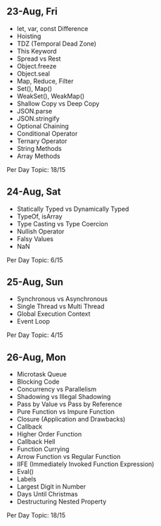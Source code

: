 ## 23-Aug, Fri

- let, var, const Difference
- Hoisting
- TDZ (Temporal Dead Zone)
- This Keyword
- Spread vs Rest
- Object.freeze
- Object.seal
- Map, Reduce, Filter
- Set(), Map()
- WeakSet(), WeakMap()
- Shallow Copy vs Deep Copy
- JSON.parse
- JSON.stringify
- Optional Chaining
- Conditional Operator
- Ternary Operator
- String Methods
- Array Methods

Per Day Topic: 18/15

## 24-Aug, Sat

- Statically Typed vs Dynamically Typed
- TypeOf, isArray
- Type Casting vs Type Coercion
- Nullish Operator
- Falsy Values
- NaN

Per Day Topic: 6/15

## 25-Aug, Sun

- Synchronous vs Asynchronous
- Single Thread vs Multi Thread
- Global Execution Context
- Event Loop

Per Day Topic: 4/15

## 26-Aug, Mon

- Microtask Queue
- Blocking Code
- Concurrency vs Parallelism
- Shadowing vs Illegal Shadowing
- Pass by Value vs Pass by Reference
- Pure Function vs Impure Function
- Closure (Application and Drawbacks)
- Callback
- Higher Order Function
- Callback Hell
- Function Currying
- Arrow Function vs Regular Function
- IIFE (Immediately Invoked Function Expression)
- Eval()
- Labels
- Largest Digit in Number
- Days Until Christmas
- Destructuring Nested Property

Per Day Topic: 18/15